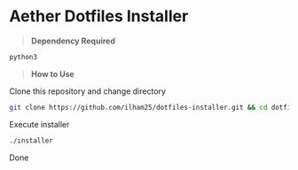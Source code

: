 # Aether Dotfiles Installer

> **Dependency Required**

```bash
python3
```

> **How to Use**

Clone this repository and change directory

```bash
git clone https://github.com/ilham25/dotfiles-installer.git && cd dotfiles-installer
```

Execute installer

```bash
./installer
```

Done
